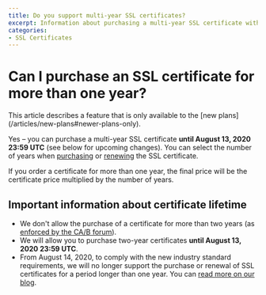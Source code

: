 ```yaml
---
title: Do you support multi-year SSL certificates?
excerpt: Information about purchasing a multi-year SSL certificate with DNSimple.
categories:
- SSL Certificates
---
```


# Can I purchase an SSL certificate for more than one year?

<info>
This article describes a feature that is only available to the [new plans](/articles/new-plans#newer-plans-only).
</info>

Yes – you can purchase a multi-year SSL certificate **until August 13, 2020 23:59 UTC** (see below for upcoming changes). You can select the number of years when [purchasing](/articles/ordering-standard-certificate) or [renewing](/articles/renewing-ssl-certificate) the SSL certificate.

If you order a certificate for more than one year, the final price will be the certificate price multiplied by the number of years.

## Important information about certificate lifetime

- We don't allow the purchase of a certificate for more than two years (as [enforced by the CA/B forum](https://cabforum.org/2017/03/17/ballot-193-825-day-certificate-lifetimes/)).
- We will allow you to purchase two-year certificates **until August 13, 2020 23:59 UTC**.
- From August 14, 2020, to comply with the new industry standard requirements, we will no longer support the purchase or renewal of SSL certificates for a period longer than one year. You can [read more on our blog](https://blog.dnsimple.com/2020/08/ssl-certificates-1-year/).
